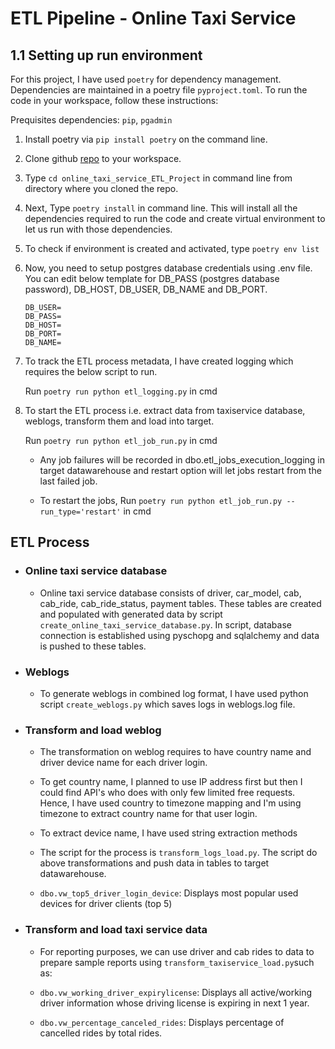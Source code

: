 # ETL Pipeline - Online Taxi Service
## 1.1 Setting up run environment

For this project, I have used `poetry` for dependency management. Dependencies are maintained in a poetry file `pyproject.toml`. To run the code in your workspace, follow these instructions:

Prequisites dependencies: `pip`, `pgadmin`

1. Install poetry via `pip install poetry` on the command line.

2. Clone github [repo](https://github.com/karanpreetkaur/online_taxi_service_ETL_Project) to your workspace.

3. Type `cd online_taxi_service_ETL_Project` in command line from directory where you cloned the repo.

4. Next, Type `poetry install` in command line. This will install all the dependencies required to run the code and create virtual environment to let us run with those dependencies.

5. To check if environment is created and activated, type `poetry env list`

6. Now, you need to setup postgres database credentials using .env file. You can edit below template for DB_PASS (postgres database password), DB_HOST, DB_USER, DB_NAME and DB_PORT.

    ```
    DB_USER=
    DB_PASS=
    DB_HOST=
    DB_PORT=
    DB_NAME=
    ```

7. To track the ETL process metadata, I have created logging which requires the below script to run.

   Run `poetry run python etl_logging.py` in cmd

8. To start the ETL process i.e. extract data from taxiservice database, weblogs, transform them and load into target.

   Run `poetry run python etl_job_run.py` in cmd

   - Any job failures will be recorded in dbo.etl_jobs_execution_logging in target datawarehouse and restart option will let jobs restart from the last failed job.

   - To restart the jobs, Run `poetry run python etl_job_run.py --run_type='restart'` in cmd

## ETL Process
- ### Online taxi service database
  - Online taxi service database consists of driver, car_model, cab, cab_ride, cab_ride_status, payment tables. These tables are created and populated with generated data by script `create_online_taxi_service_database.py`. In script, database connection is established using pyschopg and sqlalchemy and data is pushed to these tables.

- ### Weblogs
  - To generate weblogs in combined log format, I have used python script `create_weblogs.py` which saves logs in weblogs.log file.

- ### Transform and load weblog
  - The transformation on weblog requires to have country name and driver device name for each driver login.  
  - To get country name, I planned to use IP address first but then I could find API's who does with only few limited free requests. Hence, I have used country to timezone mapping and I'm using timezone to extract country name for that user login.
  - To extract device name, I have used string extraction methods
  - The script for the process is `transform_logs_load.py`. The script do above transformations and push data in tables to target datawarehouse.

  - `dbo.vw_top5_driver_login_device`: Displays most popular used devices for driver clients (top 5)


- ### Transform and load taxi service data
  - For reporting purposes, we can use driver and cab rides to data to prepare sample reports using `transform_taxiservice_load.py`such as:

  - `dbo.vw_working_driver_expirylicense`: Displays all active/working driver information whose driving license is expiring in next 1 year.
  - `dbo.vw_percentage_canceled_rides`: Displays percentage of cancelled rides by total rides.